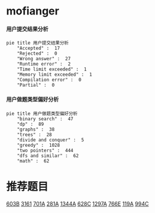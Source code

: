 # mofianger

<!-- tabs:start -->



#### **用户提交结果分析**

```mermaid
pie title 用户提交结果分析
    "Accepted" :  17
    "Rejected" :  0
    "Wrong answer" :  27
    "Runtime error" :  2
    "Time limit exceeded" :  1
    "Memory limit exceeded" :  1
    "Compilation error" :  0
    "Partial" :  0
```

#### **用户做题类型偏好分析**

```mermaid
pie title 用户做题类型偏好分析
    "binary search" :  47
    "dp" :  89
    "graphs" :  38
    "trees" :  28
    "divide and conquer" :  5
    "greedy" :  1028
    "two pointers" :  444
    "dfs and similar" :  62
    "math" :  62
```



<!-- tabs:end -->
# 推荐题目
[603B](https://codeforces.com/contest/603/problem/B)
[3161](https://codeforces.com/contest/316/problem/1)
[701A](https://codeforces.com/contest/701/problem/A)
[281A](https://codeforces.com/contest/281/problem/A)
[1344A](https://codeforces.com/contest/1344/problem/A)
[628C](https://codeforces.com/contest/628/problem/C)
[1297A](https://codeforces.com/contest/1297/problem/A)
[766E](https://codeforces.com/contest/766/problem/E)
[119A](https://codeforces.com/contest/119/problem/A)
[994C](https://codeforces.com/contest/994/problem/C)
